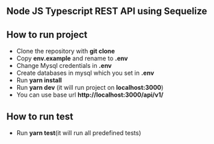 ## Node JS Typescript REST API using Sequelize

## How to run project

- Clone the repository with __git clone__
- Copy __env.example__ and rename to __.env__
- Change Mysql credentials in __.env__
- Create databases in mysql which you set in __.env__
- Run __yarn install__
- Run __yarn dev__ (it will run project on __localhost:3000__)
- You can use base url __http://localhost:3000/api/v1/__

## How to run test
- Run __yarn test__(it will run all predefined tests)
